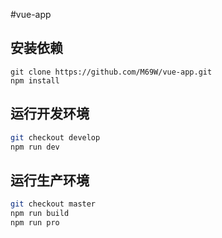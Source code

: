 #vue-app

## 安装依赖

```
git clone https://github.com/M69W/vue-app.git
npm install
```

## 运行开发环境

```bash
git checkout develop
npm run dev
```

## 运行生产环境

```bash
git checkout master
npm run build
npm run pro
```
